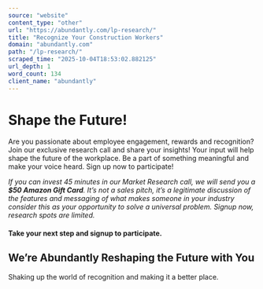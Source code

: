 ```yaml
---
source: "website"
content_type: "other"
url: "https://abundantly.com/lp-research/"
title: "Recognize Your Construction Workers"
domain: "abundantly.com"
path: "/lp-research/"
scraped_time: "2025-10-04T18:53:02.882125"
url_depth: 1
word_count: 134
client_name: "abundantly"
---
```


# Shape the Future!

Are you passionate about employee engagement, rewards and recognition? Join our exclusive research call and share your insights! Your input will help shape the future of the workplace. Be a part of something meaningful and make your voice heard. Sign up now to participate!

_If you can invest 45 minutes in our Market Research call, we will send you a **$50 Amazon Gift Card**. It’s not a sales pitch, it’s a legitimate discussion of the features and messaging of what makes someone in your industry consider this as your opportunity to solve a universal problem. Signup now, research spots are limited._

#### Take your next step and signup to participate.

## We’re Abundantly Reshaping the Future with You

Shaking up the world of recognition and making it a better place.